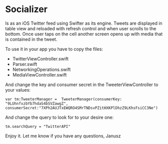 <h1> Socializer </h1>
Is as an iOS Twitter feed using Swifter as its engine. 
Tweets are displayed in table view and reloaded with refresh control and when user scrolls to the bottom. Once user taps on the cell another screen opens up with media that is contained in the tweet.


To use it in your app you have to copy the files:
<ul>
<li>TwitterViewController.swift</li>
<li>Parser.swift</li>
<li>NetworkingOperations.swift</li>
<li>MediaViewController.swift </li>
</ul>

And change the key and consumer secret in the TweeterViewController to your values:
```
var tm:TweeterManager =  TweeterManager(consumerKey:  "9LUhnfxzbYb7hdaS4bSVZawgZ", consumerSecret:"7XPh2AUJTxEWQRO4SMrTNDsvPZitHXKPlDhzZ9LKhsFsiCC3Ne")
```
And change the query to look for to your desire one:
```
tm.searchQuery = "TwitterAPI"
```
Enjoy it. Let me know if you have any questions,
Janusz
